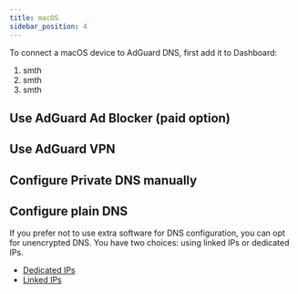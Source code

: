 ```yaml
---
title: macOS
sidebar_position: 4
---
```


To connect a macOS device to AdGuard DNS, first add it to Dashboard:

1. smth
1. smth
1. smth

## Use AdGuard Ad Blocker (paid option)

## Use AdGuard VPN

## Configure Private DNS manually

## Configure plain DNS

If you prefer not to use extra software for DNS configuration, you can opt for unencrypted DNS. You have two choices: using linked IPs or dedicated IPs.

- [Dedicated IPs](/private-dns/connect-devices/other-options/dedicated-ip.md)
- [Linked IPs](/private-dns/connect-devices/other-options/linked-ip.md)
